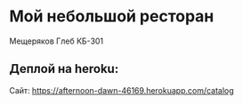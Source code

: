 # Мой небольшой ресторан

Мещеряков Глеб КБ-301

## Деплой на heroku:

Сайт: https://afternoon-dawn-46169.herokuapp.com/catalog
  

